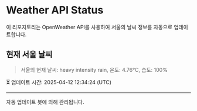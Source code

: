
# Weather API Status

이 리포지토리는 OpenWeather API를 사용하여 서울의 날씨 정보를 자동으로 업데이트합니다.

## 현재 서울 날씨
> 서울의 현재 날씨: heavy intensity rain, 온도: 4.76°C, 습도: 100%

⏳ 업데이트 시간: 2025-04-12 12:34:24 (UTC)

---
자동 업데이트 봇에 의해 관리됩니다.
